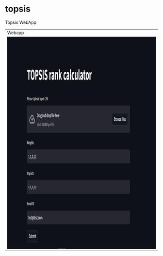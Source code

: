# topsis
Topsis WebApp
<table>
  <tr>
    <td>Webapp</td>
  </tr>
  <tr>
    <td><img src="https://github.com/Prince-hash-lab/topsis/blob/main/topsis.jpg" width=900 height=700></td>
  </tr>
 </table>
